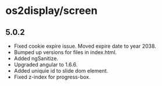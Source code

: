 # os2display/screen

## 5.0.2

* Fixed cookie expire issue. Moved expire date to year 2038.
* Bumped up versions for files in index.html.
* Added ngSanitize.
* Upgraded angular to 1.6.6.
* Added uniquie id to slide dom element.
* Fixed z-index for progress-box.
